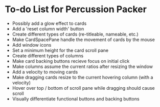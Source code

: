 # To-do List for Percussion Packer

* Possibly add a glow effect to cards
* Add a 'reset column width' button
* Create different types of cards (re-titleable, nameable, etc.)
* Make CardSpacePane handle the movement of cards by the mouse
* Add window icons
* Set a minimum height for the card scroll pane
* Create different types of columns
* Make card backing buttons recieve focus on initial click
* Make columns assume the current ratios after resizing the window
* Add a velocity to moving cards
* Make dragging cards resize to the current hovering column (with a velocity)
* Hover over top / bottom of scroll pane while dragging should cause scroll
* Visually differentiate functional buttons and backing buttons